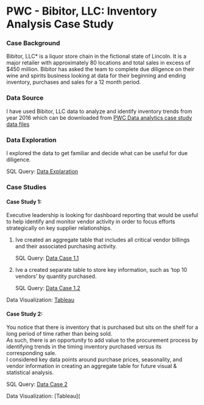 # PWC - Bibitor, LLC: Inventory Analysis Case Study

### Case Background
Bibitor, LLC* is a liquor store chain in the fictional state of Lincoln. It is a major retailer with approximately
80 locations and total sales in excess of $450 million.
Bibitor has asked the team to complete due diligence on their wine and spirits business looking at data for their 
beginning and ending inventory, purchases and sales for a 12 month period.

### Data Source
I have used Bibitor, LLC data to analyze and identify inventory trends from year 2016 which can be downloaded from [PWC Data analytics case study data files](https://www.pwc.com/us/en/careers/university-relations/data-and-analytics-case-studies-files.html)

### Data Exploration
I explored the data to get familiar and decide what can be useful for due diligence.

SQL Query: [Data Explaration](https://github.com/RachelYengle/Bibitor-LCC--Inventory-Analysis-Case-Study/blob/main/Data%20Exploration.sql)
### Case Studies
#### Case Study 1:
Executive leadership is looking for dashboard reporting that would be useful to help identify and monitor vendor activity in order to focus efforts strategically on key supplier relationships.
1. Ive created an aggregate table that includes all critical vendor billings and their associated purchasing activity.

   SQL Query: [Data Case 1.1](https://github.com/RachelYengle/Bibitor-LCC--Inventory-Analysis-Case-Study/blob/main/Data%20Case%201.1.sql)

2. Ive a created separate table to store key information, such as ‘top 10 vendors’ by quantity purchased.

   SQL Query: [Data Case 1.2](https://github.com/RachelYengle/Bibitor-LCC--Inventory-Analysis-Case-Study/blob/main/Data%20Case%201.2.sql)

Data Visualization: [Tableau](https://public.tableau.com/app/profile/rachel.yengle/viz/BibitorLLC-VendorActivity/BibitorLLC-CriticalVendorsActivity)

#### Case Study 2:
You notice that there is inventory that is purchased but sits on the shelf for a long period of time rather than being sold.  
As such, there is an opportunity to add value to the procurement process by identifying trends in the timing inventory purchased versus its corresponding sale.  
I considered key data points around purchase prices, seasonality, and vendor information in creating an aggregate table for future visual & statistical analysis. 

SQL Query: [Data Case 2](https://github.com/RachelYengle/Bibitor-LCC--Inventory-Analysis-Case-Study/blob/main/Data%20Case%202.sql)

Data Visualization: [Tableau](

